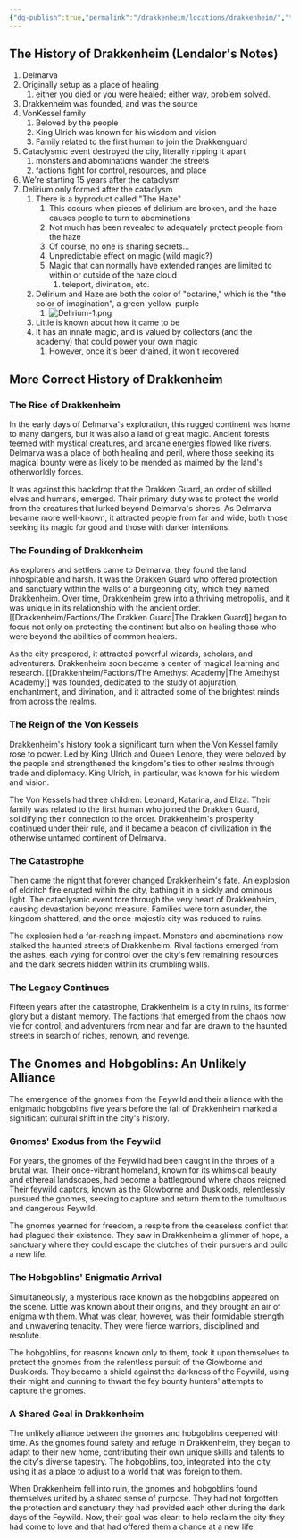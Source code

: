 ```yaml
---
{"dg-publish":true,"permalink":"/drakkenheim/locations/drakkenheim/","tags":["Location_Drakk"]}
---
```


## The History of Drakkenheim (Lendalor's Notes)
1. Delmarva
2. Originally setup as a place of healing
	1. either you died or you were healed; either way, problem solved.
3. Drakkenheim was founded, and was the source
4. VonKessel family
	1. Beloved by the people
	2. King Ulrich was known for his wisdom and vision
	3. Family related to the first human to join the Drakkenguard
5. Cataclysmic event destroyed the city, literally ripping it apart
	1. monsters and abominations wander the streets
	2. factions fight for control, resources, and place
6. We're starting 15 years after the cataclysm
7. Delirium only formed after the cataclysm
	1. There is a byproduct called "The Haze"
		1. This occurs when pieces of delirium are broken, and the haze causes people to turn to abominations
		2. Not much has been revealed to adequately protect people from the haze
		3. Of course, no one is sharing secrets...
		4. Unpredictable effect on magic (wild magic?)
		5. Magic that can normally have extended ranges are limited to within or outside of the haze cloud
			1. teleport, divination, etc.
	2. Delirium and Haze are both the color of "octarine," which is the "the color of imagination", a green-yellow-purple
		1. ![Delirium-1.png](/img/user/Attachments/Delirium-1.png)
	3. Little is known about how it came to be
	4. It has an innate magic, and is valued by collectors (and the academy) that could power your own magic
		1. However, once it's been drained, it won't recovered

## More Correct History of Drakkenheim
### **The Rise of Drakkenheim**

In the early days of Delmarva's exploration, this rugged continent was home to many dangers, but it was also a land of great magic. Ancient forests teemed with mystical creatures, and arcane energies flowed like rivers. Delmarva was a place of both healing and peril, where those seeking its magical bounty were as likely to be mended as maimed by the land's otherworldly forces.

It was against this backdrop that the Drakken Guard, an order of skilled elves and humans, emerged. Their primary duty was to protect the world from the creatures that lurked beyond Delmarva's shores. As Delmarva became more well-known, it attracted people from far and wide, both those seeking its magic for good and those with darker intentions.

### **The Founding of Drakkenheim**

As explorers and settlers came to Delmarva, they found the land inhospitable and harsh. It was the Drakken Guard who offered protection and sanctuary within the walls of a burgeoning city, which they named Drakkenheim. Over time, Drakkenheim grew into a thriving metropolis, and it was unique in its relationship with the ancient order. [[Drakkenheim/Factions/The Drakken Guard\|The Drakken Guard]] began to focus not only on protecting the continent but also on healing those who were beyond the abilities of common healers.

As the city prospered, it attracted powerful wizards, scholars, and adventurers. Drakkenheim soon became a center of magical learning and research. [[Drakkenheim/Factions/The Amethyst Academy\|The Amethyst Academy]] was founded, dedicated to the study of abjuration, enchantment, and divination, and it attracted some of the brightest minds from across the realms.

### **The Reign of the Von Kessels**

Drakkenheim's history took a significant turn when the Von Kessel family rose to power. Led by King Ulrich and Queen Lenore, they were beloved by the people and strengthened the kingdom's ties to other realms through trade and diplomacy. King Ulrich, in particular, was known for his wisdom and vision.

The Von Kessels had three children: Leonard, Katarina, and Eliza. Their family was related to the first human who joined the Drakken Guard, solidifying their connection to the order. Drakkenheim's prosperity continued under their rule, and it became a beacon of civilization in the otherwise untamed continent of Delmarva.

### **The Catastrophe**

Then came the night that forever changed Drakkenheim's fate. An explosion of eldritch fire erupted within the city, bathing it in a sickly and ominous light. The cataclysmic event tore through the very heart of Drakkenheim, causing devastation beyond measure. Families were torn asunder, the kingdom shattered, and the once-majestic city was reduced to ruins.

The explosion had a far-reaching impact. Monsters and abominations now stalked the haunted streets of Drakkenheim. Rival factions emerged from the ashes, each vying for control over the city's few remaining resources and the dark secrets hidden within its crumbling walls.

### **The Legacy Continues**

Fifteen years after the catastrophe, Drakkenheim is a city in ruins, its former glory but a distant memory. The factions that emerged from the chaos now vie for control, and adventurers from near and far are drawn to the haunted streets in search of riches, renown, and revenge.

  

## **The Gnomes and Hobgoblins: An Unlikely Alliance**

The emergence of the gnomes from the Feywild and their alliance with the enigmatic hobgoblins five years before the fall of Drakkenheim marked a significant cultural shift in the city's history.

### 

### **Gnomes' Exodus from the Feywild**

For years, the gnomes of the Feywild had been caught in the throes of a brutal war. Their once-vibrant homeland, known for its whimsical beauty and ethereal landscapes, had become a battleground where chaos reigned. Their feywild captors, known as the Glowborne and Dusklords, relentlessly pursued the gnomes, seeking to capture and return them to the tumultuous and dangerous Feywild.

The gnomes yearned for freedom, a respite from the ceaseless conflict that had plagued their existence. They saw in Drakkenheim a glimmer of hope, a sanctuary where they could escape the clutches of their pursuers and build a new life.

### **The Hobgoblins' Enigmatic Arrival**

Simultaneously, a mysterious race known as the hobgoblins appeared on the scene. Little was known about their origins, and they brought an air of enigma with them. What was clear, however, was their formidable strength and unwavering tenacity. They were fierce warriors, disciplined and resolute.

The hobgoblins, for reasons known only to them, took it upon themselves to protect the gnomes from the relentless pursuit of the Glowborne and Dusklords. They became a shield against the darkness of the Feywild, using their might and cunning to thwart the fey bounty hunters' attempts to capture the gnomes.

### **A Shared Goal in Drakkenheim**

The unlikely alliance between the gnomes and hobgoblins deepened with time. As the gnomes found safety and refuge in Drakkenheim, they began to adapt to their new home, contributing their own unique skills and talents to the city's diverse tapestry. The hobgoblins, too, integrated into the city, using it as a place to adjust to a world that was foreign to them.

When Drakkenheim fell into ruin, the gnomes and hobgoblins found themselves united by a shared sense of purpose. They had not forgotten the protection and sanctuary they had provided each other during the dark days of the Feywild. Now, their goal was clear: to help reclaim the city they had come to love and that had offered them a chance at a new life.